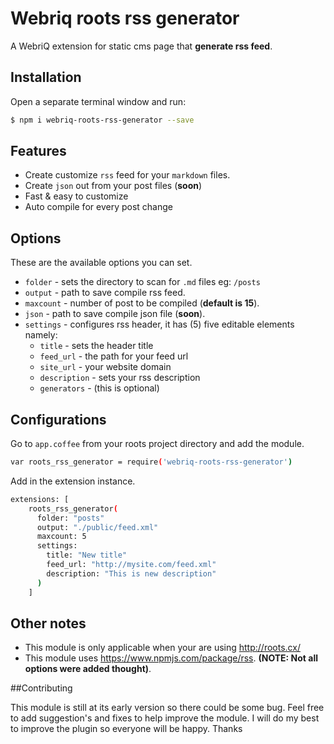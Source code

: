 # Webriq roots rss generator

A WebriQ extension for static cms page that **generate rss feed**.

## Installation

Open a separate terminal window and run:

```bash
$ npm i webriq-roots-rss-generator --save
```

## Features

- Create customize `rss` feed for your `markdown` files.
- Create `json` out from your post files (**soon**)
- Fast & easy to customize
- Auto compile for every post change


## Options

These are the available options you can set.

- `folder` - sets the directory to scan for `.md` files eg: `/posts`
- `output` - path to save compile rss feed.
- `maxcount` - number of post to be compiled (**default is 15**).
- `json` - path to save compile json file (**soon**).
- `settings` - configures rss header, it has (5) five editable elements namely:
	- `title` - sets the header title
	- `feed_url` - the path for your feed url
	- `site_url` - your website domain
	- `description` - sets your rss description
	- `generators` - (this is optional)

## Configurations

Go to `app.coffee` from your roots project directory and add the module.

```bash
var roots_rss_generator = require('webriq-roots-rss-generator')
```

Add in the extension instance.
```bash
extensions: [   
    roots_rss_generator(
      folder: "posts"
      output: "./public/feed.xml"
      maxcount: 5
      settings:
        title: "New title"
        feed_url: "http://mysite.com/feed.xml"
        description: "This is new description"
      )
    ]
```
## Other notes

- This module is only applicable when your are using http://roots.cx/
- This module uses https://www.npmjs.com/package/rss. **(NOTE: Not all options were added thought)**.


##Contributing 

This module is still at its early version so there could be some bug. Feel free to add suggestion's and fixes to help improve the module. I will do my best to improve the plugin so everyone will be happy. Thanks

 
